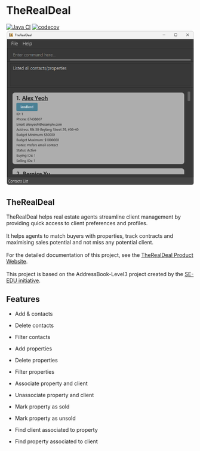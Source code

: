 # TheRealDeal

[![Java CI](https://github.com/AY2526S1-CS2103T-W10-2/tp/actions/workflows/gradle.yml/badge.svg?branch=master)](https://github.com/AY2526S1-CS2103T-W10-2/tp/actions/workflows/gradle.yml)
[![codecov](https://codecov.io/github/AY2526S1-CS2103T-W10-2/tp/graph/badge.svg?token=UUW9ALD7RD)](https://codecov.io/github/AY2526S1-CS2103T-W10-2/tp)
![Ui](docs/images/listResultContacts.png)

## TheRealDeal
TheRealDeal helps real estate agents streamline client management by providing quick access to client preferences and profiles.
<br><br>
It helps agents to match buyers with properties, track contracts and maximising sales potential and not miss any potential client.
<br><br>
For the detailed documentation of this project, see the [TheRealDeal Product Website](https://ay2526s1-cs2103t-w10-2.github.io/tp/).
<br><br>
This project is based on the AddressBook-Level3 project created by the [SE-EDU initiative](https://se-education.org).

## Features
- Add & contacts
- Delete contacts
- Filter contacts

- Add properties
- Delete properties
- Filter properties

- Associate property and client
- Unassociate property and client
- Mark property as sold
- Mark property as unsold

- Find client associated to property
- Find property associated to client
